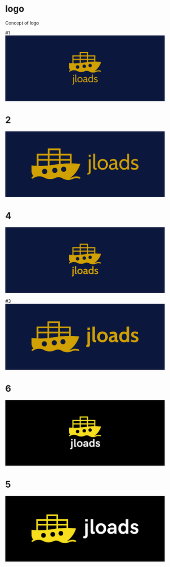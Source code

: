 # logo
Concept of logo

#1
![1/cover.png](1/cover.png)

# 2
![2/cover.png](2/cover.png)

# 4
![4/cover.png](4/cover.png)

#3
![3/cover.png](3/cover.png)

# 6
![6/cover.png](6/cover.png)

# 5
![5/cover.png](5/cover.png)

